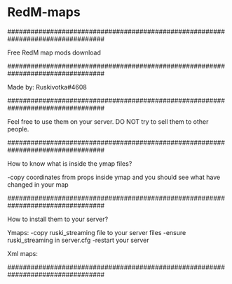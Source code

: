 # RedM-maps
#################################################################################

Free RedM map mods download

#################################################################################

Made by: Ruskivotka#4608

#################################################################################

Feel free to use them on your server. DO NOT try to sell them to other people. 

#################################################################################

How to know what is inside the ymap files?

-copy coordinates from props inside ymap and you should see what have changed in your map

#################################################################################

How to install them to your server?

Ymaps:
-copy ruski_streaming file to your server files
-ensure ruski_streaming in server.cfg
-restart your server

Xml maps:

#################################################################################
